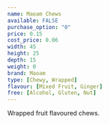 ```yaml
---
name: Maoam Chews
available: FALSE
purchase_option: "0"
price: 0.15
cost_price: 0.06
width: 45
height: 25
depth: 15
weight: 0
brand: Maoam
type: [Chewy, Wrapped]
flavour: [Mixed Fruit, Ginger]
free: [Alcohol, Gluten, Nut]
---
```

Wrapped fruit flavoured chews.